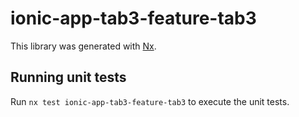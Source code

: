 # ionic-app-tab3-feature-tab3

This library was generated with [Nx](https://nx.dev).

## Running unit tests

Run `nx test ionic-app-tab3-feature-tab3` to execute the unit tests.
